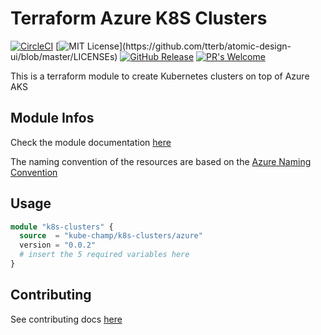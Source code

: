 # Terraform Azure K8S Clusters
[![CircleCI](https://circleci.com/gh/kube-champ/terraform-azure-k8s-clusters/tree/master.svg?style=shield)](https://circleci.com/gh/kube-champ/terraform-azure-k8s-clusters/tree/master) [![MIT License](https://img.shields.io/apm/l/atomic-design-ui.svg?)](https://github.com/tterb/atomic-design-ui/blob/master/LICENSEs) [![GitHub Release](https://img.shields.io/github/release/kube-champ/terraform-azure-k8s-clusters.svg?style=flat)]() [![PR's Welcome](https://img.shields.io/badge/PRs-welcome-brightgreen.svg?style=flat)](http://makeapullrequest.com)

This is a terraform module to create Kubernetes clusters on top of Azure AKS

## Module Infos
Check the module documentation [here](https://registry.terraform.io/modules/kube-champ/k8s-clusters/azure/latest)

The naming convention of the resources are based on the [Azure Naming Convention](https://docs.microsoft.com/en-us/azure/cloud-adoption-framework/ready/azure-best-practices/naming-and-tagging)

## Usage

```terraform
module "k8s-clusters" {
  source  = "kube-champ/k8s-clusters/azure"
  version = "0.0.2"
  # insert the 5 required variables here
}
```

## Contributing
See contributing docs [here](./docs/CONTRIBUTING.md)
